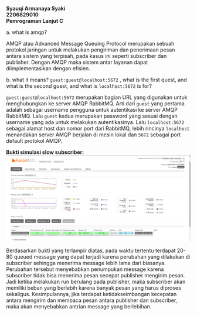 **Syauqi Armanaya Syaki**<br/>
**2206829010**<br/>
**Pemrograman Lanjut C**<br/>

a. what is amqp?

AMQP atau Advanced Message Queuing Protocol merupakan sebuah protokol jaringan untuk melakukan pengiriman dan penerimaan pesan antara sistem yang terpisah, pada kasus ini seperti subscriber dan publisher. Dengan AMQP maka sistem antar layanan dapat diimplementasikan dengan efisien.

b. what it means? `guest:guest@localhost:5672` , what is the first quest, and what is the second guest, and what is `localhost:5672` is for? 

`guest:guest@localhost:5672` merupakan bagian URL yang digunakan untuk menghubungkan ke server AMQP RabbitMQ. Arti dari `guest` yang pertama adalah sebagai username pengguna untuk autentikasi ke server AMQP RabbitMQ. Lalu `guest` kedua merupakan password yang sesuai dengan username yang ada untuk melakukan autentikasinya. Lalu `localhost:5672` sebagai alamat host dan nomor port dari RabbitMQ, lebih rincinya `localhost` menandakan server AMQP berjalan di mesin lokal dan `5672` sebagai port default protokol AMQP.

**Bukti simulasi slow subscriber:**
![alt text](image.png)

Berdasarkan bukti yang terlampir diatas, pada waktu tertentu terdapat 20-80 queued message yang dapat terjadi karena perubahan yang dilakukan di subscriber sehingga menerima message lebih lama dari biasanya. Perubahan tersebut menyebabkan penumpukan message karena subscriber tidak bisa menerima pesan secepat publisher mengirim pesan. Jadi ketika melakukan run berulang pada publisher, maka subscriber akan memiliki beban yang berlebih karena banyak pesan yang harus diproses sekaligus. Kesimpulannya, jika terdapat ketidakseimbangan kecepatan antara mengirim dan membaca pesan antara publisher dan subscriber, maka akan menyebabkan antrian message yang berlebihan.
